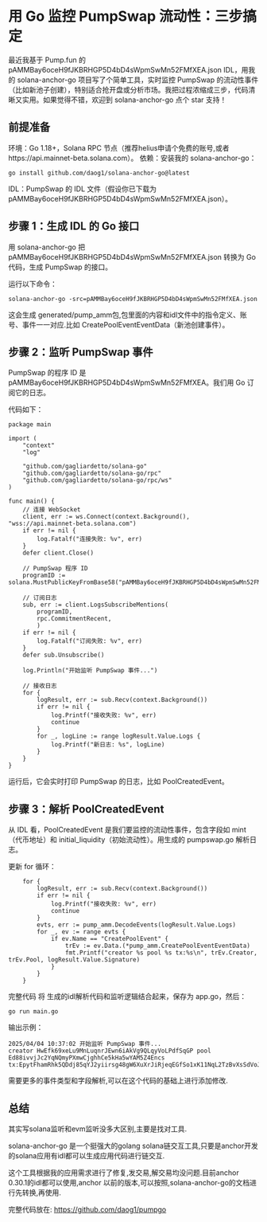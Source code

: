 
# 用 Go 监控 PumpSwap 流动性：三步搞定

最近我基于 Pump.fun 的 pAMMBay6oceH9fJKBRHGP5D4bD4sWpmSwMn52FMfXEA.json IDL，用我的 solana-anchor-go 项目写了个简单工具，实时监控 PumpSwap 的流动性事件（比如新池子创建），特别适合抢开盘或分析市场。我把过程浓缩成三步，代码清晰又实用。如果觉得不错，欢迎到 solana-anchor-go 点个 star 支持！

## 前提准备
环境：Go 1.18+，Solana RPC 节点（推荐helius申请个免费的账号,或者https://api.mainnet-beta.solana.com）。
依赖：安装我的 solana-anchor-go：
```
go install github.com/daog1/solana-anchor-go@latest
```
IDL：PumpSwap 的 IDL 文件（假设你已下载为 pAMMBay6oceH9fJKBRHGP5D4bD4sWpmSwMn52FMfXEA.json）。

## 步骤 1：生成 IDL 的 Go 接口
用 solana-anchor-go 把 pAMMBay6oceH9fJKBRHGP5D4bD4sWpmSwMn52FMfXEA.json 转换为 Go 代码，生成 PumpSwap 的接口。

运行以下命令：
```
solana-anchor-go -src=pAMMBay6oceH9fJKBRHGP5D4bD4sWpmSwMn52FMfXEA.json
```

这会生成 generated/pump_amm包,包里面的内容和idl文件中的指令定义、账号、事件一一对应.比如 CreatePoolEventEventData（新池创建事件）。



## 步骤 2：监听 PumpSwap 事件
PumpSwap 的程序 ID 是 pAMMBay6oceH9fJKBRHGP5D4bD4sWpmSwMn52FMfXEA。我们用 Go 订阅它的日志。

代码如下：

```
package main

import (
    "context"
    "log"

    "github.com/gagliardetto/solana-go"
    "github.com/gagliardetto/solana-go/rpc"
    "github.com/gagliardetto/solana-go/rpc/ws"
)

func main() {
    // 连接 WebSocket
    client, err := ws.Connect(context.Background(), "wss://api.mainnet-beta.solana.com")
    if err != nil {
        log.Fatalf("连接失败: %v", err)
    }
    defer client.Close()

    // PumpSwap 程序 ID
    programID := solana.MustPublicKeyFromBase58("pAMMBay6oceH9fJKBRHGP5D4bD4sWpmSwMn52FMfXEA")

    // 订阅日志
    sub, err := client.LogsSubscribeMentions(
        programID,
        rpc.CommitmentRecent,
        )
    if err != nil {
        log.Fatalf("订阅失败: %v", err)
    }
    defer sub.Unsubscribe()

    log.Println("开始监听 PumpSwap 事件...")

    // 接收日志
    for {
        logResult, err := sub.Recv(context.Background())
        if err != nil {
            log.Printf("接收失败: %v", err)
            continue
        }
        for _, logLine := range logResult.Value.Logs {
            log.Printf("新日志: %s", logLine)
        }
    }
}
```

运行后，它会实时打印 PumpSwap 的日志，比如 PoolCreatedEvent。

## 步骤 3：解析 PoolCreatedEvent
从 IDL 看，PoolCreatedEvent 是我们要监控的流动性事件，包含字段如 mint（代币地址）和 initial_liquidity（初始流动性）。用生成的 pumpswap.go 解析日志。

更新 for 循环：

```
	for {
		logResult, err := sub.Recv(context.Background())
		if err != nil {
			log.Printf("接收失败: %v", err)
			continue
		}
		evts, err := pump_amm.DecodeEvents(logResult.Value.Logs)
		for _, ev := range evts {
			if ev.Name == "CreatePoolEvent" {
				trEv := ev.Data.(*pump_amm.CreatePoolEventEventData)
				fmt.Printf("creator %s pool %s tx:%s\n", trEv.Creator, trEv.Pool, logResult.Value.Signature)
			}
		}
	}
```

完整代码
将 生成的idl解析代码和监听逻辑结合起来，保存为 app.go，然后：

```
go run main.go
```
输出示例：

```
2025/04/04 10:37:02 开始监听 PumpSwap 事件...
creator HwEfk69xeLu9MnLuqnrJEwn6iAkVg9QLqyVoLPdfSqGP pool Ed88ivvjJc2YqNQmyPXmwCjghhCe5kHa5wYAM5Z4Encs tx:EpytFhamRhk5QDdj85qYJ2yiirsg48gW6XuXrJiRjeqEGfSo1xK11NqL2TzBvXsSdVoJ832Kgx1pA7CyxNBGKHG
```
需要更多的事件类型和字段解析,可以在这个代码的基础上进行添加修改.
## 总结
其实写solana监听和evm监听没多大区别,主要是找对工具.

solana-anchor-go 是一个挺强大的golang solana链交互工具,只要是anchor开发的solana应用有idl都可以生成应用代码进行链交互.

这个工具根据我的应用需求进行了修复,发交易,解交易均没问题.目前anchor 0.30.1的idl都可以使用,anchor 以前的版本,可以按照,solana-anchor-go的文档进行先转换,再使用.


完整代码放在:
https://github.com/daog1/pumpgo
